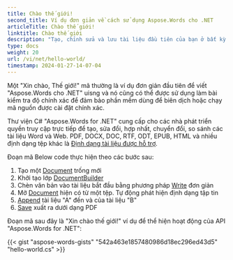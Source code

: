 ```yaml
---
title: Chào thế giới!
second_title: Ví dụ đơn giản về cách sử dụng Aspose.Words cho .NET
articleTitle: Chào thế giới!
linktitle: Chào thế giới
description: "Tạo, chỉnh sửa và lưu tài liệu đầu tiên của bạn ở bất kỳ định dạng được hỗ trợ nào bằng cách sử dụng Aspose.Words cho .NET để trải nghiệm tính đơn giản và sức mạnh của nó trong C#."
type: docs
weight: 20
url: /vi/net/hello-world/
timestamp: 2024-01-27-14-07-04
---
```


Một "Xin chào, Thế giới!" mã thường là ví dụ đơn giản đầu tiên để viết "Aspose.Words cho .NET" uisng và nó cũng có thể được sử dụng làm bài kiểm tra độ chính xác để đảm bảo phần mềm dùng để biên dịch hoặc chạy mã nguồn được cài đặt chính xác.

Thư viện C# "Aspose.Words for .NET" cung cấp cho các nhà phát triển quyền truy cập trực tiếp để tạo, sửa đổi, hợp nhất, chuyển đổi, so sánh các tài liệu Word và Web. PDF, DOCX, DOC, RTF, ODT, EPUB, HTML và nhiều định dạng tệp khác là [Định dạng tài liệu được hỗ trợ](/words/vi/net/supported-document-formats/).

Đoạn mã Below code thực hiện theo các bước sau:

1. Tạo một [Document](https://reference.aspose.com/words/net/aspose.words/document) trống mới
1. Khởi tạo lớp [DocumentBuilder](https://reference.aspose.com/words/net/aspose.words/documentbuilder/)
1. Chèn văn bản vào tài liệu bắt đầu bằng phương pháp [Write](https://reference.aspose.com/words/net/aspose.words/documentbuilder/write/) đơn giản
1. Mở [Document](https://reference.aspose.com/words/net/aspose.words/document/document/) hiện có từ một tệp. Tự động phát hiện định dạng tập tin
1. [Append](https://reference.aspose.com/words/net/aspose.words/document/appenddocument/) tài liệu "A" đến và của tài liệu "B"
1. [Save](https://reference.aspose.com/words/net/aspose.words/document/save/) xuất ra dưới dạng PDF

Đoạn mã sau đây là "Xin chào thế giới!" ví dụ để thể hiện hoạt động của API "Aspose.Words for .NET":

{{< gist "aspose-words-gists" "542a463e1857480986d18ec296ed43d5" "hello-world.cs" >}}
